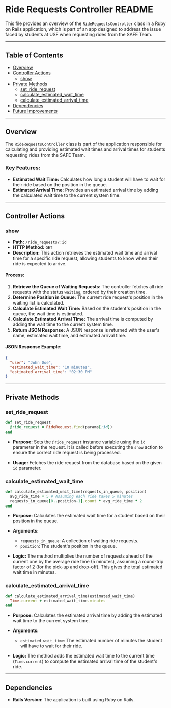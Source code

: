 # Ride Requests Controller README

This file provides an overview of the `RideRequestsController` class in a Ruby on Rails application, which is part of an app designed to address the issue faced by students at USF when requesting rides from the SAFE Team.

---

## Table of Contents

- [Overview](#overview)
- [Controller Actions](#controller-actions)
  - [show](#show)
- [Private Methods](#private-methods)
  - [set_ride_request](#set_ride_request)
  - [calculate_estimated_wait_time](#calculate_estimated_wait_time)
  - [calculate_estimated_arrival_time](#calculate_estimated_arrival_time)
- [Dependencies](#dependencies)
- [Future Improvements](#future-improvements)

---

## Overview

The `RideRequestsController` class is part of the application responsible for calculating and providing estimated wait times and arrival times for students requesting rides from the SAFE Team. 

### Key Features:
- **Estimated Wait Time:** Calculates how long a student will have to wait for their ride based on the position in the queue.
- **Estimated Arrival Time:** Provides an estimated arrival time by adding the calculated wait time to the current system time.

---

## Controller Actions

### show

- **Path:** `/ride_requests/:id`
- **HTTP Method:** `GET`
- **Description:** This action retrieves the estimated wait time and arrival time for a specific ride request, allowing students to know when their ride is expected to arrive.
  
#### Process:
1. **Retrieve the Queue of Waiting Requests:** The controller fetches all ride requests with the status `waiting`, ordered by their creation time.
2. **Determine Position in Queue:** The current ride request's position in the waiting list is calculated.
3. **Calculate Estimated Wait Time:** Based on the student's position in the queue, the wait time is estimated.
4. **Calculate Estimated Arrival Time:** The arrival time is computed by adding the wait time to the current system time.
5. **Return JSON Response:** A JSON response is returned with the user's name, estimated wait time, and estimated arrival time.

#### JSON Response Example:
```json
{
  "user": "John Doe",
  "estimated_wait_time": "10 minutes",
  "estimated_arrival_time": "02:30 PM"
}
```

---

## Private Methods

### set_ride_request

```ruby
def set_ride_request
  @ride_request = RideRequest.find(params[:id])
end
```

- **Purpose:** Sets the `@ride_request` instance variable using the `id` parameter in the request. It is called before executing the `show` action to ensure the correct ride request is being processed.
  
- **Usage:** Fetches the ride request from the database based on the given `id` parameter.

### calculate_estimated_wait_time

```ruby
def calculate_estimated_wait_time(requests_in_queue, position)
  avg_ride_time = 5 # Assuming each ride takes 5 minutes
  requests_in_queue[0..position-1].count * avg_ride_time * 2
end
```

- **Purpose:** Calculates the estimated wait time for a student based on their position in the queue.
  
- **Arguments:**
  - `requests_in_queue`: A collection of waiting ride requests.
  - `position`: The student's position in the queue.
  
- **Logic:** The method multiplies the number of requests ahead of the current one by the average ride time (5 minutes), assuming a round-trip factor of 2 (for the pick-up and drop-off). This gives the total estimated wait time in minutes.

### calculate_estimated_arrival_time

```ruby
def calculate_estimated_arrival_time(estimated_wait_time)
  Time.current + estimated_wait_time.minutes
end
```

- **Purpose:** Calculates the estimated arrival time by adding the estimated wait time to the current system time.
  
- **Arguments:**
  - `estimated_wait_time`: The estimated number of minutes the student will have to wait for their ride.
  
- **Logic:** The method adds the estimated wait time to the current time (`Time.current`) to compute the estimated arrival time of the student's ride.

---

## Dependencies

- **Rails Version:** The application is built using Ruby on Rails.
  
